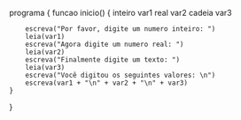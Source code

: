 programa {
	funcao inicio() {
	    inteiro var1
	    real    var2
	    cadeia  var3
	    
	    escreva("Por favor, digite um numero inteiro: ")
	    leia(var1)
	    escreva("Agora digite um numero real: ")
	    leia(var2)
	    escreva("Finalmente digite um texto: ")
	    leia(var3)
	    escreva("Você digitou os seguintes valores: \n")
	    escreva(var1 + "\n" + var2 + "\n" + var3)
	}
}
